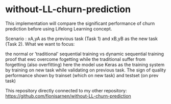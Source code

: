 # without-LL-churn-prediction
This implementation will compare the significant performance of churn prediction before using Lifelong Learning concept.

Scenario : xA,yA as the previous task (Task 1) and xB,yB as the new task (Task 2). What we want to focus:

the normal or 'traditional' sequential training vs dynamic sequential training
proof that ewc overcome fogetting while the traditional suffer from forgetting (also overfitting)
here the model use Keras as the training system by training on new task while validating on previous task. The sign of quality performance shown by trainset (which on new task) and testset (on prev task)

This repository directly connected to my other repository:
https://github.com/fionisarnen/without-LL-churn-prediction

